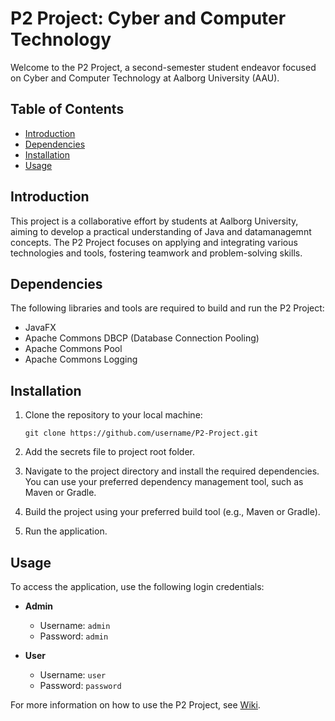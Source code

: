 # P2 Project: Cyber and Computer Technology

Welcome to the P2 Project, a second-semester student endeavor focused on Cyber and Computer Technology at Aalborg University (AAU).

## Table of Contents

- [Introduction](#introduction)
- [Dependencies](#dependencies)
- [Installation](#installation)
- [Usage](#usage)

## Introduction

This project is a collaborative effort by students at Aalborg University, aiming to develop a practical understanding of Java and datamanagemnt concepts. The P2 Project focuses on applying and integrating various technologies and tools, fostering teamwork and problem-solving skills.

## Dependencies

The following libraries and tools are required to build and run the P2 Project:

- JavaFX
- Apache Commons DBCP (Database Connection Pooling)
- Apache Commons Pool
- Apache Commons Logging

## Installation

1. Clone the repository to your local machine:
   ```
   git clone https://github.com/username/P2-Project.git
   ```
2. Add the secrets file to project root folder.

3. Navigate to the project directory and install the required dependencies. You can use your preferred dependency management tool, such as Maven or Gradle.

4. Build the project using your preferred build tool (e.g., Maven or Gradle).

5. Run the application.

## Usage

To access the application, use the following login credentials:

- **Admin**
  - Username: `admin`
  - Password: `admin`

- **User**
  - Username: `user`
  - Password: `password`

For more information on how to use the P2 Project, see [Wiki](https://github.com/username/P2-Project/wiki).
